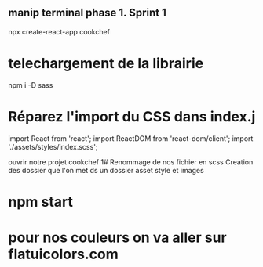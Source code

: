## manip terminal phase 1. Sprint 1
npx create-react-app cookchef

# telechargement de la librairie
npm i -D sass

# Réparez l'import du CSS dans index.j
import React from 'react';
import ReactDOM from 'react-dom/client';
import './assets/styles/index.scss';
 
 ouvrir notre projet cookchef
 1# Renommage de nos fichier en scss
 Creation des dossier que l'on met ds un dossier asset  style et images
 
# npm start

# pour nos couleurs on va aller sur flatuicolors.com
